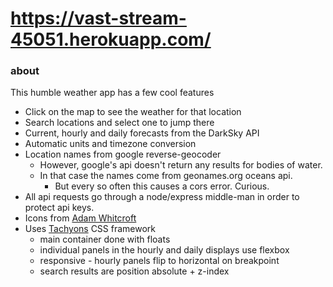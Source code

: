 # https://vast-stream-45051.herokuapp.com/

### about

This humble weather app has a few cool features
* Click on the map to see the weather for that location
* Search locations and select one to jump there
* Current, hourly and daily forecasts from the DarkSky API
* Automatic units and timezone conversion
* Location names from google reverse-geocoder
  * However, google's api doesn't return any results for bodies of water.
  * In that case the names come from geonames.org oceans api.
    * But every so often this causes a cors error. Curious.
* All api requests go through a node/express middle-man in order to protect api keys.
* Icons from [Adam Whitcroft](http://adamwhitcroft.com/climacons/)
* Uses [Tachyons](http://tachyons.io) CSS framework
  * main container done with floats
  * individual panels in the hourly and daily displays use flexbox
  * responsive - hourly panels flip to horizontal on breakpoint
  * search results are position absolute + z-index